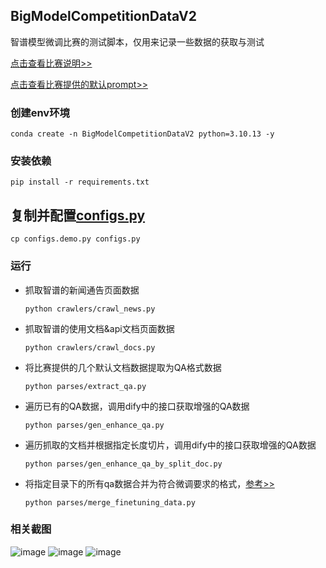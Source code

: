 ## BigModelCompetitionDataV2
智谱模型微调比赛的测试脚本，仅用来记录一些数据的获取与测试

[点击查看比赛说明>>](tips/比赛说明.md)

[点击查看比赛提供的默认prompt>>](prompts/prompt.md)

### 创建env环境
```shell
conda create -n BigModelCompetitionDataV2 python=3.10.13 -y
```

### 安装依赖
```shell
pip install -r requirements.txt
```

## 复制并配置[configs.py](configs.py)
```shell
cp configs.demo.py configs.py
```

### 运行

- 抓取智谱的新闻通告页面数据
    ```shell
    python crawlers/crawl_news.py
    ```

- 抓取智谱的使用文档&api文档页面数据
    ```shell
    python crawlers/crawl_docs.py
    ```

- 将比赛提供的几个默认文档数据提取为QA格式数据
    ```shell
    python parses/extract_qa.py
    ```

- 遍历已有的QA数据，调用dify中的接口获取增强的QA数据
    ```shell
    python parses/gen_enhance_qa.py
    ```

- 遍历抓取的文档并根据指定长度切片，调用dify中的接口获取增强的QA数据
    ```shell
    python parses/gen_enhance_qa_by_split_doc.py
    ```

- 将指定目录下的所有qa数据合并为符合微调要求的格式，[参考>>](https://bigmodel.cn/dev/howuse/finetuning/dataset)
    ```shell
    python parses/merge_finetuning_data.py
    ```

### 相关截图
![image](https://github.com/user-attachments/assets/f292cf88-b255-4bba-992f-aa3fdcb73bb8)
![image](https://github.com/user-attachments/assets/1201ad3b-a9af-419c-aaaa-b4da1c7ae032)
![image](https://github.com/user-attachments/assets/965492dc-33ba-44f3-8a48-014345995b1f)


